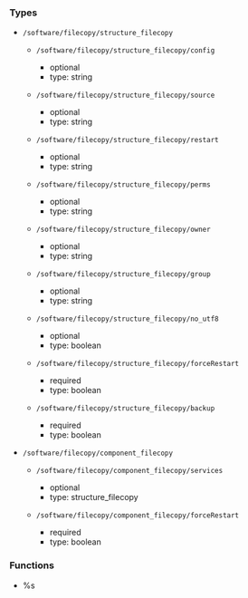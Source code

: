 ### Types

- `/software/filecopy/structure_filecopy`
    - `/software/filecopy/structure_filecopy/config`
        - optional
        - type: string

    - `/software/filecopy/structure_filecopy/source`
        - optional
        - type: string

    - `/software/filecopy/structure_filecopy/restart`
        - optional
        - type: string

    - `/software/filecopy/structure_filecopy/perms`
        - optional
        - type: string

    - `/software/filecopy/structure_filecopy/owner`
        - optional
        - type: string

    - `/software/filecopy/structure_filecopy/group`
        - optional
        - type: string

    - `/software/filecopy/structure_filecopy/no_utf8`
        - optional
        - type: boolean

    - `/software/filecopy/structure_filecopy/forceRestart`
        - required
        - type: boolean

    - `/software/filecopy/structure_filecopy/backup`
        - required
        - type: boolean

- `/software/filecopy/component_filecopy`
    - `/software/filecopy/component_filecopy/services`
        - optional
        - type: structure_filecopy

    - `/software/filecopy/component_filecopy/forceRestart`
        - required
        - type: boolean
### Functions
  - %s
